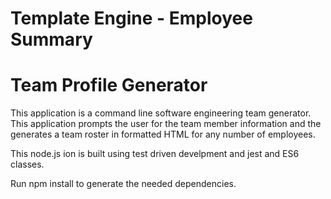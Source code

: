 # Template Engine - Employee Summary
# Team Profile Generator

This application is a command line software engineering team generator. This application prompts the user for the team member 
information and the generates a team roster in formatted HTML for any number of employees.  

This node.js ion is built using test driven develpment and jest and ES6 classes.

Run npm install to generate the needed dependencies.

[](Assets/teamProfile.gif)






